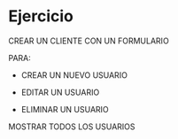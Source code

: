 # Ejercicio


CREAR UN CLIENTE CON UN FORMULARIO

PARA:

* CREAR UN NUEVO USUARIO

* EDITAR UN USUARIO

* ELIMINAR UN USUARIO


MOSTRAR TODOS LOS USUARIOS